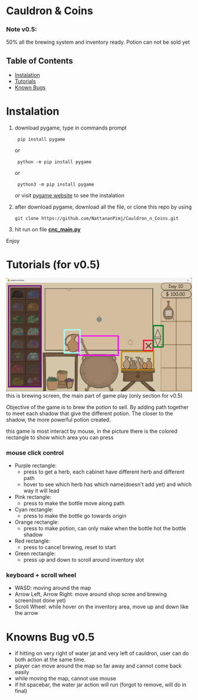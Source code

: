# Cauldron & Coins

### Note v0.5:
50% all the brewing system and inventory ready. Potion can not be sold yet

## Table of Contents

- [Instalation](#Instalation)
- [Tutorials](#Tutorials)
- [Known Bugs](#Knowns-Bug-v0.5)

# Instalation
1. download pygame, type in commands prompt

        pip install pygame
   
    or

        python -m pip install pygame
    or
    
        python3 -m pip install pygame

   or visit [pygame website](https://www.pygame.org/wiki/GettingStarted) to see the instalation 

3. after download pygame, download all the file, or clone this repo by using
   
    ```githubexpressionlanguage
   git clone https://github.com/NattananPimj/Cauldron_n_Coins.git
    ```
   
4. hit run on file **[cnc_main.py](cnc_game.py)**

Enjoy

# Tutorials (for v0.5)
![brewing_screen.png](ReadmePic/brewing_screen_edited.jpg)
this is brewing screen, the main part of game play (only section for v0.5)

Objective of the game is to brew the potion to sell. By adding path together to meet each shadow that 
give the different potion. The closer to the shadow, the more powerful potion created.

this game is most interact by mouse, in the picture there is the colored rectangle to show which area you can press

### mouse click control
* Purple rectangle:
  * press to get a herb, each cabinet have different herb and different path
  * hover to see which herb has which name(doesn't add yet) and which way it will lead
* Pink rectangle:
  * press to make the bottle move along path
* Cyan rectangle:
  * press to make the bottle go towards origin
* Orange rectangle:
  * press to make potion, can only make when the bottle hot the bottle shadow
* Red rectangle:
  * press to cancel brewing, reset to start
* Green rectangle:
  * press up and down to scroll around inventory slot

### keyboard + scroll wheel
* WASD: moving around the map
* Arrow Left, Arrow Right: move around shop scree and brewing screen(not done yet)
* Scroll Wheel: while hover on the inventory area, move up and down like the arrow


# Knowns Bug v0.5
- if hitting on very right of water jat and very left of cauldron, user can do both action at the same time.
- player can move around the map so far away and cannot come back easily
- while moving the map, cannot use mouse
- if hit spacebar, the water jar action will run (forgot to remove, will do in final)
